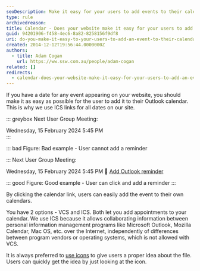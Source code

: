 ```yaml
---
seoDescription: Make it easy for your users to add events to their calendar with ICS links and icons.
type: rule
archivedreason:
title: Calendar - Does your website make it easy for your users to add an event to their calendar?
guid: 94201906-f458-4ec6-8a82-8258156f9df8
uri: do-you-make-it-easy-to-your-users-to-add-an-event-to-their-calendar
created: 2014-12-12T19:56:44.0000000Z
authors:
  - title: Adam Cogan
    url: https://ww.ssw.com.au/people/adam-cogan
related: []
redirects:
  - calendar-does-your-website-make-it-easy-for-your-users-to-add-an-event-to-their-calendar
---
```


If you have a date for any event appearing on your website, you should make it as easy as possible for the user to add it to their Outlook calendar. This is why we use ICS links for all dates on our site.

<!--endintro-->

::: greybox
Next User Group Meeting:

Wednesday, 15 February 2024 5:45 PM  
:::

::: bad
Figure: Bad example - User cannot add a reminder

:::
Next User Group Meeting:

Wednesday, 15 February 2024 5:45 PM
📅 [Add Outlook reminder](https://www.w3.org/2002/12/cal/rfc2445.html)

::: good
Figure: Good example - User can click and add a reminder
:::

By clicking the calendar link, users can easily add the event to their own calendars.

You have 2 options - VCS and ICS. Both let you add appointments to your calendar. We use ICS because it allows collaborating information between personal information management programs like Microsoft Outlook, Mozilla Calendar, Mac OS, etc. over the Internet, independently of differences between program vendors or operating systems, which is not allowed with VCS.

It is always preferred to [use icons](/use-icons-to-not-surprise-users) to give users a proper idea about the file. Users can quickly get the idea by just looking at the icon.
